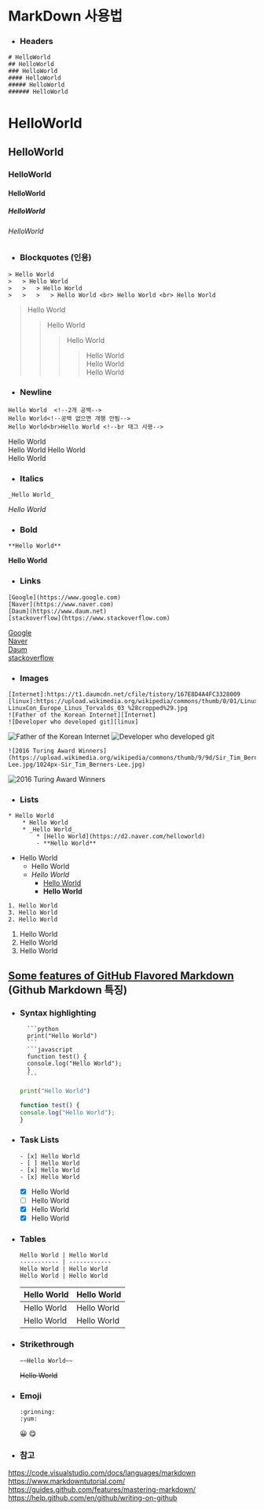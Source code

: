 # MarkDown 사용법
* ### Headers
```
# HelloWorld
## HelloWorld
### HelloWorld
#### HelloWorld
##### HelloWorld
###### HelloWorld
```
# HelloWorld
## HelloWorld
### HelloWorld
#### HelloWorld
##### HelloWorld
###### HelloWorld

* ### Blockquotes (인용)
```
> Hello World
>   > Hello World
>   >   > Hello World
>   >   >   > Hello World <br> Hello World <br> Hello World
```
> Hello World
>   > Hello World
>   >   > Hello World
>   >   >   > Hello World  
Hello World <br> Hello World

* ### Newline
```
Hello World  <!--2개 공백-->
Hello World<!--공백 없으면 개행 안됨-->
Hello World<br>Hello World <!--br 태그 사용-->
```
Hello World  
Hello World
Hello World<br>Hello World

* ### Italics
```
_Hello World_
```
_Hello World_

* ### Bold
```
**Hello World**
```
**Hello World**

* ### Links
```
[Google](https://www.google.com)
[Naver](https://www.naver.com)
[Daum](https://www.daum.net)
[stackoverflow](https://www.stackoverflow.com)
```
[Google](https://www.google.com)  
[Naver](https://www.naver.com)  
[Daum](https://www.daum.net)  
[stackoverflow](https://www.stackoverflow.com)

* ### Images
```
[Internet]:https://t1.daumcdn.net/cfile/tistory/167E8D4A4FC3328009
[linux]:https://upload.wikimedia.org/wikipedia/commons/thumb/0/01/LinuxCon_Europe_Linus_Torvalds_03_%28cropped%29.jpg/255px-LinuxCon_Europe_Linus_Torvalds_03_%28cropped%29.jpg 
![Father of the Korean Internet][Internet]
![Developer who developed git][linux]
```

[Internet]:https://t1.daumcdn.net/cfile/tistory/167E8D4A4FC3328009
[linux]:https://upload.wikimedia.org/wikipedia/commons/thumb/0/01/LinuxCon_Europe_Linus_Torvalds_03_%28cropped%29.jpg/255px-LinuxCon_Europe_Linus_Torvalds_03_%28cropped%29.jpg 
![Father of the Korean Internet][Internet]
![Developer who developed git][linux]

```
![2016 Turing Award Winners](https://upload.wikimedia.org/wikipedia/commons/thumb/9/9d/Sir_Tim_Berners-Lee.jpg/1024px-Sir_Tim_Berners-Lee.jpg)
```
![2016 Turing Award Winners](https://upload.wikimedia.org/wikipedia/commons/thumb/9/9d/Sir_Tim_Berners-Lee.jpg/1024px-Sir_Tim_Berners-Lee.jpg)

* ### Lists
```
* Hello World
    * Hello World
    * _Hello World_
        * [Hello World](https://d2.naver.com/helloworld)
        - **Hello World**
```
* Hello World
    * Hello World
    * _Hello World_
        * [Hello World](https://d2.naver.com/helloworld)
        - **Hello World**

```
1. Hello World
3. Hello World
2. Hello World
```

1. Hello World
3. Hello World
2. Hello World  

## [Some features of GitHub Flavored Markdown](https://guides.github.com/features/mastering-markdown/#GitHub-flavored-markdown) (Github Markdown 특징)

* ### Syntax highlighting
    <pre><code>  ```python
    print("Hello World")
    ```
    ```javascript
    function test() {
    console.log("Hello World");
    }
    ```</code></pre>

    ```python
    print("Hello World")
    ```

     ```javascript
    function test() {
    console.log("Hello World");
    }
    ```

* ### Task Lists
    ```
    - [x] Hello World
    - [ ] Hello World
    - [x] Hello World
    - [x] Hello World
    ```
    - [x] Hello World
    - [ ] Hello World
    - [x] Hello World
    - [x] Hello World

* ### Tables
     ```
     Hello World | Hello World
     ----------- | ------------
     Hello World | Hello World
     Hello World | Hello World
     ```
     Hello World | Hello World
     ----------- | ------------
     Hello World | Hello World
     Hello World | Hello World

* ### Strikethrough
     ```
     ~~Hello World~~
     ```
     ~~Hello World~~  

* ### Emoji
     ```
     :grinning:	
     :yum:
     ```
     :grinning:	
     :yum:
 

* ### 참고
https://code.visualstudio.com/docs/languages/markdown  
https://www.markdowntutorial.com/  
https://guides.github.com/features/mastering-markdown/  
https://help.github.com/en/github/writing-on-github